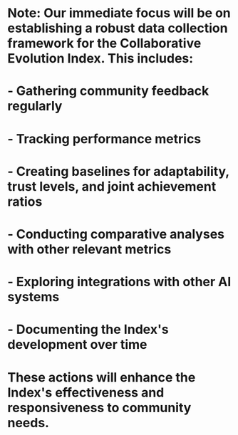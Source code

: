 # Note: Our immediate focus will be on establishing a robust data collection framework for the Collaborative Evolution Index. This includes:
# - Gathering community feedback regularly
# - Tracking performance metrics
# - Creating baselines for adaptability, trust levels, and joint achievement ratios
# - Conducting comparative analyses with other relevant metrics
# - Exploring integrations with other AI systems
# - Documenting the Index's development over time
# 
# These actions will enhance the Index's effectiveness and responsiveness to community needs.